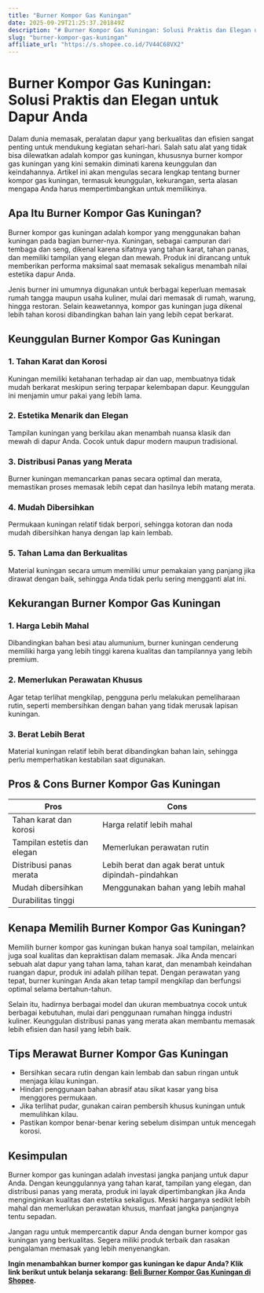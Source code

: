 ```yaml
---
title: "Burner Kompor Gas Kuningan"
date: 2025-09-29T21:25:37.201849Z
description: "# Burner Kompor Gas Kuningan: Solusi Praktis dan Elegan untuk Dapur Anda..."
slug: "burner-kompor-gas-kuningan"
affiliate_url: "https://s.shopee.co.id/7V44C68VX2"
---
```

# Burner Kompor Gas Kuningan: Solusi Praktis dan Elegan untuk Dapur Anda

Dalam dunia memasak, peralatan dapur yang berkualitas dan efisien sangat penting untuk mendukung kegiatan sehari-hari. Salah satu alat yang tidak bisa dilewatkan adalah kompor gas kuningan, khususnya burner kompor gas kuningan yang kini semakin diminati karena keunggulan dan keindahannya. Artikel ini akan mengulas secara lengkap tentang burner kompor gas kuningan, termasuk keunggulan, kekurangan, serta alasan mengapa Anda harus mempertimbangkan untuk memilikinya.

## Apa Itu Burner Kompor Gas Kuningan?

Burner kompor gas kuningan adalah kompor yang menggunakan bahan kuningan pada bagian burner-nya. Kuningan, sebagai campuran dari tembaga dan seng, dikenal karena sifatnya yang tahan karat, tahan panas, dan memiliki tampilan yang elegan dan mewah. Produk ini dirancang untuk memberikan performa maksimal saat memasak sekaligus menambah nilai estetika dapur Anda.

Jenis burner ini umumnya digunakan untuk berbagai keperluan memasak rumah tangga maupun usaha kuliner, mulai dari memasak di rumah, warung, hingga restoran. Selain keawetannya, kompor gas kuningan juga dikenal lebih tahan korosi dibandingkan bahan lain yang lebih cepat berkarat.

## Keunggulan Burner Kompor Gas Kuningan

### 1. Tahan Karat dan Korosi  
Kuningan memiliki ketahanan terhadap air dan uap, membuatnya tidak mudah berkarat meskipun sering terpapar kelembapan dapur. Keunggulan ini menjamin umur pakai yang lebih lama.

### 2. Estetika Menarik dan Elegan  
Tampilan kuningan yang berkilau akan menambah nuansa klasik dan mewah di dapur Anda. Cocok untuk dapur modern maupun tradisional.

### 3. Distribusi Panas yang Merata  
Burner kuningan memancarkan panas secara optimal dan merata, memastikan proses memasak lebih cepat dan hasilnya lebih matang merata.

### 4. Mudah Dibersihkan  
Permukaan kuningan relatif tidak berpori, sehingga kotoran dan noda mudah dibersihkan hanya dengan lap kain lembab.

### 5. Tahan Lama dan Berkualitas  
Material kuningan secara umum memiliki umur pemakaian yang panjang jika dirawat dengan baik, sehingga Anda tidak perlu sering mengganti alat ini.

## Kekurangan Burner Kompor Gas Kuningan

### 1. Harga Lebih Mahal  
Dibandingkan bahan besi atau alumunium, burner kuningan cenderung memiliki harga yang lebih tinggi karena kualitas dan tampilannya yang lebih premium.

### 2. Memerlukan Perawatan Khusus  
Agar tetap terlihat mengkilap, pengguna perlu melakukan pemeliharaan rutin, seperti membersihkan dengan bahan yang tidak merusak lapisan kuningan.

### 3. Berat Lebih Berat  
Material kuningan relatif lebih berat dibandingkan bahan lain, sehingga perlu memperhatikan kestabilan saat digunakan.

## Pros & Cons Burner Kompor Gas Kuningan

| **Pros**                                              | **Cons**                                 |
|---------------------------------------------------------|------------------------------------------|
| Tahan karat dan korosi                                | Harga relatif lebih mahal             |
| Tampilan estetis dan elegan                           | Memerlukan perawatan rutin            |
| Distribusi panas merata                                | Lebih berat dan agak berat untuk dipindah-pindahkan |
| Mudah dibersihkan                                    | Menggunakan bahan yang lebih mahal     |
| Durabilitas tinggi                                   |                                         |

## Kenapa Memilih Burner Kompor Gas Kuningan?

Memilih burner kompor gas kuningan bukan hanya soal tampilan, melainkan juga soal kualitas dan kepraktisan dalam memasak. Jika Anda mencari sebuah alat dapur yang tahan lama, tahan karat, dan menambah keindahan ruangan dapur, produk ini adalah pilihan tepat. Dengan perawatan yang tepat, burner kuningan Anda akan tetap tampil mengkilap dan berfungsi optimal selama bertahun-tahun.

Selain itu, hadirnya berbagai model dan ukuran membuatnya cocok untuk berbagai kebutuhan, mulai dari penggunaan rumahan hingga industri kuliner. Keunggulan distribusi panas yang merata akan membantu memasak lebih efisien dan hasil yang lebih baik.

## Tips Merawat Burner Kompor Gas Kuningan

- Bersihkan secara rutin dengan kain lembab dan sabun ringan untuk menjaga kilau kuningan.
- Hindari penggunaan bahan abrasif atau sikat kasar yang bisa menggores permukaan.
- Jika terlihat pudar, gunakan cairan pembersih khusus kuningan untuk memulihkan kilau.
- Pastikan kompor benar-benar kering sebelum disimpan untuk mencegah korosi.

## Kesimpulan

Burner kompor gas kuningan adalah investasi jangka panjang untuk dapur Anda. Dengan keunggulannya yang tahan karat, tampilan yang elegan, dan distribusi panas yang merata, produk ini layak dipertimbangkan jika Anda menginginkan kualitas dan estetika sekaligus. Meski harganya sedikit lebih mahal dan memerlukan perawatan khusus, manfaat jangka panjangnya tentu sepadan.

Jangan ragu untuk mempercantik dapur Anda dengan burner kompor gas kuningan yang berkualitas. Segera miliki produk terbaik dan rasakan pengalaman memasak yang lebih menyenangkan.

**Ingin menambahkan burner kompor gas kuningan ke dapur Anda? Klik link berikut untuk belanja sekarang: [Beli Burner Kompor Gas Kuningan di Shopee](https://s.shopee.co.id/7V44C68VX2).**